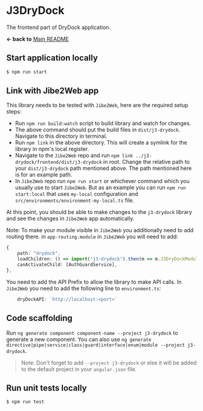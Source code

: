 # J3DryDock

The frontend part of DryDock application.

**← back to** [Main README](../README.md)


## Start application locally

```sh
$ npm run start
```

## Link with Jibe2Web app

This library needs to be tested with `Jibe2Web`, here are the required setup steps:

- Run `npm run build:watch` script to build library and watch for changes.
- The above command should put the build files in `dist/j3-drydock`. Navigate to this directory in terminal.
- Run `npm link` in the above directory. This will create a symlink for the library in npm's local register.
- Navigate to the `Jibe2Web` repo and run `npm link ../j3-drydock/frontend/dist/j3-drydock` in root. Change the relative path to your `dist/j3-drydock` path mentioned above. The path mentioned here is for an example path.
- In `Jibe2Web` repo run `npm run start` or whichever command which you usually use to start `Jibe2Web`. But as an example you can run `npm run start:local` that uses `my-local` configuration and `src/environments/environment-my-local.ts` file.

At this point, you should be able to make changes to the `j3-drydock` library and see the changes in `Jibe2Web` app automatically.

Note:
To make your module visible in `Jibe2Web` you additionally need to add routing there.
in `app-routing.module` in `Jibe2Web` you will need to add:

```ts
{
    path: "drydock",
    loadChildren: () => import("j3-drydock").then(m => m.J3DryDockModule),
    canActivateChild: [AuthGuardService],
},
```

You need to add the API Prefix to allow the library to make API calls. In `Jibe2Web` you need to add the following line to `environment.ts`:

```ts
    dryDockAPI: `http://localhost:<port>`
```

## Code scaffolding

Run `ng generate component component-name --project j3-drydock` to generate a new component. You can also use `ng generate directive|pipe|service|class|guard|interface|enum|module --project j3-drydock`.

> Note: Don't forget to add `--project j3-drydock` or else it will be added to the default project in your `angular.json` file.

## Run unit tests locally

```sh
$ npm run test
```